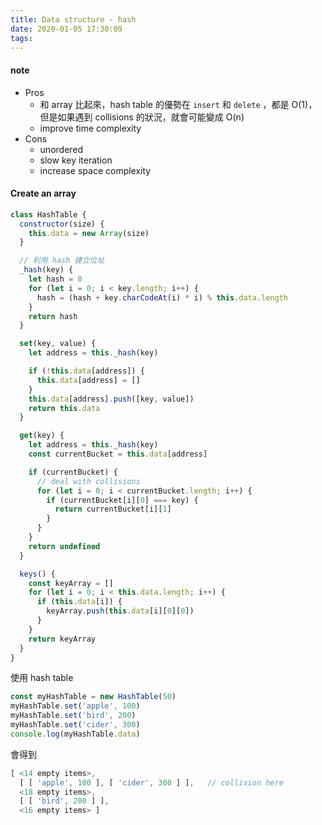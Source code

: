 ```yaml
---
title: Data structure - hash
date: 2020-01-05 17:30:09
tags:
---
```


#### note
* Pros
  * 和 array 比起來，hash table 的優勢在 `insert` 和 `delete` ，都是 O(1)，但是如果遇到 collisions 的狀況，就會可能變成 O(n)
  * improve time complexity
* Cons
  * unordered
  * slow key iteration
  * increase space complexity

#### Create an array
```js
class HashTable {
  constructor(size) {
    this.data = new Array(size)
  }

  // 利用 hash 建立位址
  _hash(key) {
    let hash = 0
    for (let i = 0; i < key.length; i++) {
      hash = (hash + key.charCodeAt(i) * i) % this.data.length
    }
    return hash
  }

  set(key, value) {
    let address = this._hash(key)

    if (!this.data[address]) {
      this.data[address] = []
    }
    this.data[address].push([key, value])
    return this.data
  }

  get(key) {
    let address = this._hash(key)
    const currentBucket = this.data[address]

    if (currentBucket) {
      // deal with collisions
      for (let i = 0; i < currentBucket.length; i++) {
        if (currentBucket[i][0] === key) {
          return currentBucket[i][1]
        }
      }
    }
    return undefined
  }

  keys() {
    const keyArray = []
    for (let i = 0; i < this.data.length; i++) {
      if (this.data[i]) {
        keyArray.push(this.data[i][0][0])
      }
    }
    return keyArray
  }
}
```

使用 hash table
```js
const myHashTable = new HashTable(50)
myHashTable.set('apple', 100)
myHashTable.set('bird', 200)
myHashTable.set('cider', 300)
console.log(myHashTable.data)
```
會得到
```js
[ <14 empty items>,
  [ [ 'apple', 100 ], [ 'cider', 300 ] ],   // collision here
  <18 empty items>,
  [ [ 'bird', 200 ] ],
  <16 empty items> ]
```